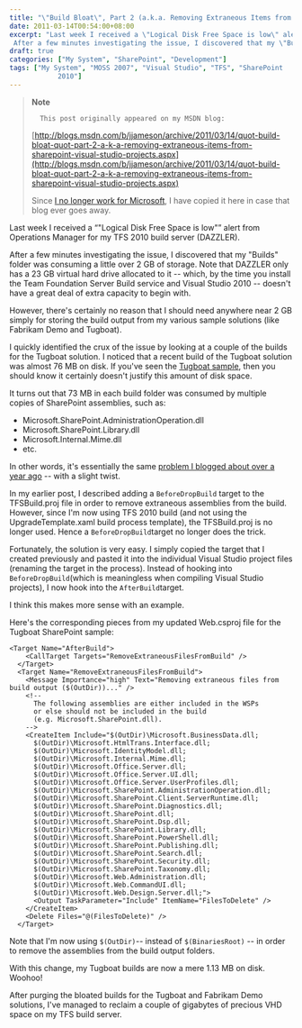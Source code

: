 ```yaml
---
title: "\"Build Bloat\", Part 2 (a.k.a. Removing Extraneous Items from SharePoint Visual Studio Projects)"
date: 2011-03-14T00:54:00+08:00
excerpt: "Last week I received a \"Logical Disk Free Space is low\" alert from Operations Manager for my TFS 2010 build server (DAZZLER). 
 After a few minutes investigating the issue, I discovered that my \"Builds\" folder was consuming a little over 2 GB of storage..."
draft: true
categories: ["My System", "SharePoint", "Development"]
tags: ["My System", "MOSS 2007", "Visual Studio", "TFS", "SharePoint 
			2010"]
---
```


> **Note**
> 
> 
> 		This post originally appeared on my MSDN blog:  
>   
> 
> 
> [http://blogs.msdn.com/b/jjameson/archive/2011/03/14/quot-build-bloat-quot-part-2-a-k-a-removing-extraneous-items-from-sharepoint-visual-studio-projects.aspx](http://blogs.msdn.com/b/jjameson/archive/2011/03/14/quot-build-bloat-quot-part-2-a-k-a-removing-extraneous-items-from-sharepoint-visual-studio-projects.aspx)
> 
> 
> Since
> 		[I no longer work for Microsoft](/blog/jjameson/archive/2011/09/02/last-day-with-microsoft.aspx), I have copied it here in case that 
> 		blog ever goes away.


Last week I received a <q class="directQuote">"Logical Disk Free Space is low"</q> alert from Operations Manager for my TFS 2010 build server (DAZZLER).

After a few minutes investigating the issue, I discovered that my "Builds" folder was consuming a little over 2 GB of storage. Note that DAZZLER only has a 23 GB virtual hard drive allocated to it -- which, by the time you install the Team Foundation Server Build service and Visual Studio 2010 -- doesn't have a great deal of extra capacity to begin with.

However, there's certainly no reason that I should need anywhere near 2 GB simply for storing the build output from my various sample solutions (like Fabrikam Demo and Tugboat).

I quickly identified the crux of the issue by looking at a couple of the builds for the Tugboat solution. I noticed that a recent build of the Tugboat solution was almost 76 MB on disk. If you've seen the[Tugboat sample](/blog/jjameson/tags/Tugboat/), then you should know it certainly doesn't justify this amount of disk space.

It turns out that 73 MB in each build folder was consumed by multiple copies of SharePoint assemblies, such as:

- Microsoft.SharePoint.AdministrationOperation.dll
- Microsoft.SharePoint.Library.dll
- Microsoft.Internal.Mime.dll
- etc.


In other words, it's essentially the same[problem I blogged about over a year ago](/blog/jjameson/archive/2010/01/12/build-bloat-and-removing-extraneous-items-from-tfs-builds.aspx) -- with a slight twist.

In my earlier post, I described adding a `BeforeDropBuild` target to the TFSBuild.proj file in order to remove extraneous assemblies from the build. However, since I'm now using TFS 2010 build (and not using the UpgradeTemplate.xaml build process template), the TFSBuild.proj is no longer used. Hence a `BeforeDropBuild`target no longer does the trick.

Fortunately, the solution is very easy. I simply copied the target that I created previously and pasted it into the individual Visual Studio project files (renaming the target in the process). Instead of hooking into `BeforeDropBuild`(which is meaningless when compiling Visual Studio projects), I now hook into the `AfterBuild`target.

I think this makes more sense with an example.

Here's the corresponding pieces from my updated Web.csproj file for the Tugboat SharePoint sample:



    <Target Name="AfterBuild">
        <CallTarget Targets="RemoveExtraneousFilesFromBuild" />
      </Target>
      <Target Name="RemoveExtraneousFilesFromBuild">
        <Message Importance="high" Text="Removing extraneous files from build output ($(OutDir))..." />
        <!--
          The following assemblies are either included in the WSPs
          or else should not be included in the build
          (e.g. Microsoft.SharePoint.dll).
        -->
        <CreateItem Include="$(OutDir)\Microsoft.BusinessData.dll;
          $(OutDir)\Microsoft.HtmlTrans.Interface.dll;
          $(OutDir)\Microsoft.IdentityModel.dll;
          $(OutDir)\Microsoft.Internal.Mime.dll;
          $(OutDir)\Microsoft.Office.Server.dll;
          $(OutDir)\Microsoft.Office.Server.UI.dll;
          $(OutDir)\Microsoft.Office.Server.UserProfiles.dll;
          $(OutDir)\Microsoft.SharePoint.AdministrationOperation.dll;
          $(OutDir)\Microsoft.SharePoint.Client.ServerRuntime.dll;
          $(OutDir)\Microsoft.SharePoint.Diagnostics.dll;
          $(OutDir)\Microsoft.SharePoint.dll;
          $(OutDir)\Microsoft.SharePoint.Dsp.dll;
          $(OutDir)\Microsoft.SharePoint.Library.dll;
          $(OutDir)\Microsoft.SharePoint.PowerShell.dll;
          $(OutDir)\Microsoft.SharePoint.Publishing.dll;
          $(OutDir)\Microsoft.SharePoint.Search.dll;
          $(OutDir)\Microsoft.SharePoint.Security.dll;
          $(OutDir)\Microsoft.SharePoint.Taxonomy.dll;
          $(OutDir)\Microsoft.Web.Administration.dll;
          $(OutDir)\Microsoft.Web.CommandUI.dll;
          $(OutDir)\Microsoft.Web.Design.Server.dll;">
          <Output TaskParameter="Include" ItemName="FilesToDelete" />
        </CreateItem>
        <Delete Files="@(FilesToDelete)" />
      </Target>



Note that I'm now using `$(OutDir)`-- instead of `$(BinariesRoot)` -- in order to remove the assemblies from the build output folders.

With this change, my Tugboat builds are now a mere 1.13 MB on disk. Woohoo!

After purging the bloated builds for the Tugboat and Fabrikam Demo solutions, I've managed to reclaim a couple of gigabytes of precious VHD space on my TFS build server.

